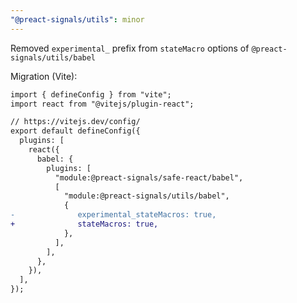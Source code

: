 ```yaml
---
"@preact-signals/utils": minor
---
```


Removed `experimental_` prefix from `stateMacro` options of `@preact-signals/utils/babel`

Migration (Vite):

```diff
import { defineConfig } from "vite";
import react from "@vitejs/plugin-react";

// https://vitejs.dev/config/
export default defineConfig({
  plugins: [
    react({
      babel: {
        plugins: [
          "module:@preact-signals/safe-react/babel",
          [
            "module:@preact-signals/utils/babel",
            {
-              experimental_stateMacros: true,
+              stateMacros: true,
            },
          ],
        ],
      },
    }),
  ],
});
```